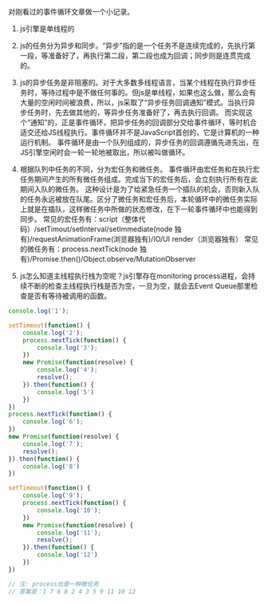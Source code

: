 对刚看过的事件循环文章做一个小记录。

1. js引擎是单线程的

2. js的任务分为异步和同步。“异步”指的是一个任务不是连续完成的，先执行第一段，等准备好了，再执行第二段，第二段也成为回调；同步则是连贯完成的。

3. js的异步任务是非阻塞的。对于大多数多线程语言，当某个线程在执行异步任务时，等待过程中是不做任何事的。但js是单线程，如果也这么做，那么会有大量的空闲时间被浪费，所以，js采取了“异步任务回调通知”模式。当执行异步任务时，先去做其他的，等异步任务准备好了，再去执行回调。
   而实现这个“通知”的，正是事件循环，把异步任务的回调部分交给事件循环，等时机合适交还给JS线程执行。事件循环并不是JavaScript首创的，它是计算机的一种运行机制。
   事件循环是由一个队列组成的，异步任务的回调遵循先进先出，在JS引擎空闲时会一轮一轮地被取出，所以被叫做循环。

4. 根据队列中任务的不同，分为宏任务和微任务。
   事件循环由宏任务和在执行宏任务期间产生的所有微任务组成。完成当下的宏任务后，会立刻执行所有在此期间入队的微任务。
   这种设计是为了给紧急任务一个插队的机会，否则新入队的任务永远被放在队尾。区分了微任务和宏任务后，本轮循环中的微任务实际上就是在插队，这样微任务中所做的状态修改，在下一轮事件循环中也能得到同步。
   常见的宏任务有：script（整体代码）/setTimout/setInterval/setImmediate(node 独有)/requestAnimationFrame(浏览器独有)/IO/UI render（浏览器独有）
   常见的微任务有：process.nextTick(node 独有)/Promise.then()/Object.observe/MutationObserver

5. js怎么知道主线程执行栈为空呢？js引擎存在monitoring process进程，会持续不断的检查主线程执行栈是否为空，一旦为空，就会去Event Queue那里检查是否有等待被调用的函数。
```javascript
console.log('1');

setTimeout(function() {
    console.log('2');
    process.nextTick(function() {
        console.log('3');
    })
    new Promise(function(resolve) {
        console.log('4');
        resolve();
    }).then(function() {
        console.log('5')
    })
})
process.nextTick(function() {
    console.log('6');
})
new Promise(function(resolve) {
    console.log('7');
    resolve();
}).then(function() {
    console.log('8')
})

setTimeout(function() {
    console.log('9');
    process.nextTick(function() {
        console.log('10');
    })
    new Promise(function(resolve) {
        console.log('11');
        resolve();
    }).then(function() {
        console.log('12')
    })
})

// 注: process也是一种微任务
// 答案是：1 7 6 8 2 4 3 5 9 11 10 12
```